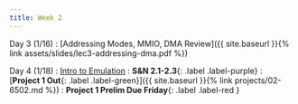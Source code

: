 ```yaml
---
title: Week 2
---
```


Day 3 (1/16)
: [Addressing Modes, MMIO, DMA Review]({{ site.baseurl }}{% link assets/slides/lec3-addressing-dma.pdf %})

Day 4 (1/18)
: [Intro to Emulation](#)
  : **S&N 2.1-2.3**{: .label .label-purple}
: [**Project 1 Out**{: .label .label-green}]({{ site.baseurl }}{% link projects/02-6502.md %})
: **Project 1 Prelim Due Friday**{: .label .label-red }
